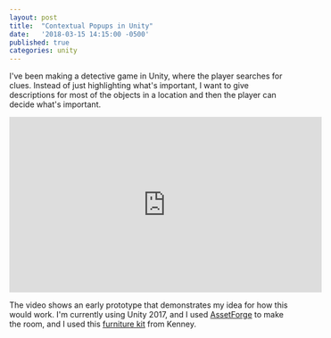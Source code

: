 ```yaml
---
layout: post
title:  "Contextual Popups in Unity"
date:   '2018-03-15 14:15:00 -0500'
published: true
categories: unity
---
```


I've been making a detective game in Unity, where the player searches for
clues. Instead of just highlighting what's important, I want to give
descriptions for most of the objects in a location and then the player can
decide what's important. 

<iframe width="560" height="315" src="https://www.youtube.com/embed/K7jnN9VGquw?rel=0" frameborder="0" allow="autoplay; encrypted-media" allowfullscreen> </iframe>

The video shows an early prototype that demonstrates my idea for how this
would work. I'm currently using Unity 2017, and I used 
[AssetForge](http://assetforge.io/) to make the room, and I used this
[furniture kit](http://kenney.nl/assets/furniture-kit) from Kenney.
